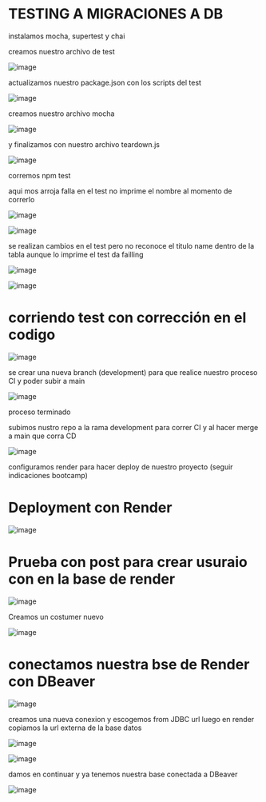 # TESTING A MIGRACIONES A DB

instalamos mocha, supertest y chai

creamos nuestro archivo de test

![image](https://user-images.githubusercontent.com/97038060/197907200-f63f70a0-125c-4634-a875-b701411a470b.png)


actualizamos nuestro package.json con los scripts del test

![image](https://user-images.githubusercontent.com/97038060/197907288-0424fc15-3833-4781-863f-eb31a468aceb.png)


creamos nuestro archivo mocha

![image](https://user-images.githubusercontent.com/97038060/197907357-7e76d921-7cad-48b6-88a2-9392673047c7.png)


y finalizamos con nuestro archivo teardown.js

![image](https://user-images.githubusercontent.com/97038060/197907467-f77cc554-1fe8-4ad3-8768-b57198584f80.png)


corremos npm test 

aqui mos arroja falla en el test no imprime el nombre al momento de correrlo

![image](https://user-images.githubusercontent.com/97038060/197907578-94356f47-b4ad-49b9-9594-a96389551dda.png)




![image](https://user-images.githubusercontent.com/97038060/197907611-44fc27f1-3555-4074-83b2-2de78592778d.png)


se realizan cambios en el test  pero no reconoce el titulo name dentro de la tabla aunque lo imprime el test da failling 

  ![image](https://user-images.githubusercontent.com/97038060/197958961-24438fe2-7f6c-4f14-ad96-d9befd3af091.png)


![image](https://user-images.githubusercontent.com/97038060/197959124-5285055e-b3c6-4a1f-948a-0b5b921d87d9.png)

# corriendo test con corrección en el codigo

![image](https://user-images.githubusercontent.com/97038060/198155453-15eff19b-5518-4179-ad28-ef5a7a1fe56d.png)


se crear una nueva branch (development) para que realice nuestro proceso CI y poder subir a main

![image](https://user-images.githubusercontent.com/97038060/199342611-f7e7ac1d-244e-4e33-ba10-4e8fd9708658.png)


proceso terminado


subimos nustro repo a la rama development para correr CI y al hacer merge a main que corra CD

![image](https://user-images.githubusercontent.com/97038060/199343454-b48e5bfa-4c7b-4fdd-8976-19ac8fec20c7.png)


configuramos render para hacer deploy de nuestro proyecto (seguir indicaciones bootcamp)

# Deployment con Render


![image](https://user-images.githubusercontent.com/97038060/199362274-6a199601-ec23-48bb-9693-918335cac3a9.png)


# Prueba con post para crear usuraio con en la base de render 

![image](https://user-images.githubusercontent.com/97038060/199410285-54c438e4-711f-4f81-a09a-a0c28ffc5534.png)

Creamos un costumer nuevo 

![image](https://user-images.githubusercontent.com/97038060/199410333-4a1679de-4f40-4024-ad9b-37106cc85c83.png)

# conectamos nuestra bse de Render con DBeaver

![image](https://user-images.githubusercontent.com/97038060/199410933-c64b3952-3659-4640-932d-85a596bd999e.png)

creamos una nueva conexion y escogemos from JDBC url
luego en render copiamos la url externa de la base datos 

![image](https://user-images.githubusercontent.com/97038060/199411239-696778b3-d332-4b45-8d6e-30a0dc2beb44.png)

![image](https://user-images.githubusercontent.com/97038060/199411440-cbb89fb8-7ac6-4daa-9d81-b83e93f96b84.png)

damos en continuar y ya tenemos nuestra base conectada a DBeaver


![image](https://user-images.githubusercontent.com/97038060/199411573-8d892532-59c0-4005-9577-a80b558d76b9.png)




























